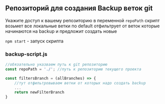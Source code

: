 ##  Репозиторий для создания Backup веток git

Укажите доступ к вашему репозиторию в переменной `repoPath`
скрипт возьмет все локальные ветки по default отфильтрует от веток которые начинаются на backup 
и предложит создать новые 

`npm start` - запуск скрипта

### backup-script.js
```js
//обязательно указваем путь к git репозиторию        
const repoPath = './'; //путь к репозиторию текущего проекта

const filtersBranch = (allBranches) => {
    //тут отфильтровываем ветки от которых надо создать backup 
    ...
    return newFilterBranch
}
```